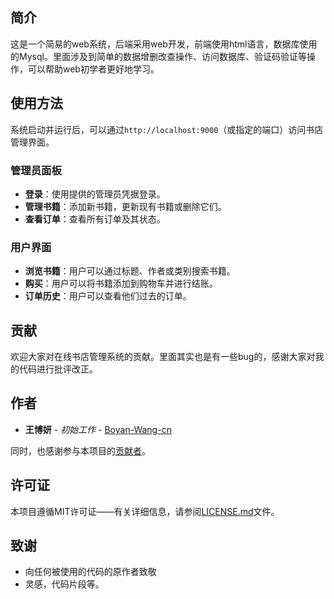 
## 简介
这是一个简易的web系统，后端采用web开发，前端使用html语言，数据库使用的Mysql。里面涉及到简单的数据增删改查操作、访问数据库、验证码验证等操作，可以帮助web初学者更好地学习。
## 使用方法

系统启动并运行后，可以通过`http://localhost:9000`（或指定的端口）访问书店管理界面。

### 管理员面板

- **登录**：使用提供的管理员凭据登录。
- **管理书籍**：添加新书籍，更新现有书籍或删除它们。
- **查看订单**：查看所有订单及其状态。

### 用户界面

- **浏览书籍**：用户可以通过标题、作者或类别搜索书籍。
- **购买**：用户可以将书籍添加到购物车并进行结账。
- **订单历史**：用户可以查看他们过去的订单。

## 贡献

欢迎大家对在线书店管理系统的贡献。里面其实也是有一些bug的，感谢大家对我的代码进行批评改正。

## 作者

* **王博妍** - *初始工作* - [Boyan-Wang-cn](https://github.com/Boyan-Wang-cn)

同时，也感谢参与本项目的[贡献者](https://github.com/Boyan-Wang-cn/Online-Bookstore-Management-System/contributors)。

## 许可证

本项目遵循MIT许可证——有关详细信息，请参阅[LICENSE.md](LICENSE.md)文件。

## 致谢

* 向任何被使用的代码的原作者致敬
* 灵感，代码片段等。
